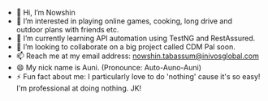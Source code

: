 - 👋 Hi, I’m Nowshin
- 👀 I’m interested in playing online games, cooking, long drive and outdoor plans with friends etc.
- 🌱 I’m currently learning API automation using TestNG and RestAssured.
- 💞️ I’m looking to collaborate on a big project called CDM Pal soon.
- 📫 Reach me at my email address: nowshin.tabassum@inivosglobal.com
- 😄 My nick name is Auni. (Pronounce: Auto-Auno-Auni)
- ⚡ Fun fact about me: I particularly love to do 'nothing' cause it's so easy! I'm professional at doing nothing. JK!

<!---
inivos-Nowshin/inivos-Nowshin is a ✨ special ✨ repository because its `README.md` (this file) appears on your GitHub profile.
You can click the Preview link to take a look at your changes.
--->
